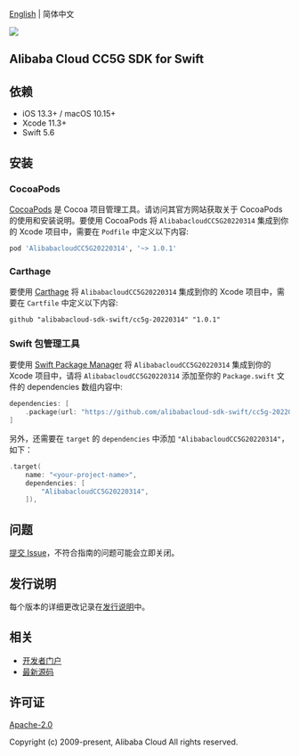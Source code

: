 [English](README.md) | 简体中文

![](https://aliyunsdk-pages.alicdn.com/icons/AlibabaCloud.svg)

## Alibaba Cloud CC5G SDK for Swift

## 依赖

- iOS 13.3+ / macOS 10.15+
- Xcode 11.3+
- Swift 5.6

## 安装

### CocoaPods

[CocoaPods](https://cocoapods.org) 是 Cocoa 项目管理工具。请访问其官方网站获取关于 CocoaPods 的使用和安装说明。要使用 CocoaPods 将 `AlibabacloudCC5G20220314` 集成到你的 Xcode 项目中，需要在 `Podfile` 中定义以下内容:

```ruby
pod 'AlibabacloudCC5G20220314', '~> 1.0.1'
```

### Carthage

要使用 [Carthage](https://github.com/Carthage/Carthage) 将 `AlibabacloudCC5G20220314` 集成到你的 Xcode 项目中，需要在 `Cartfile` 中定义以下内容:

```ogdl
github "alibabacloud-sdk-swift/cc5g-20220314" "1.0.1"
```

### Swift 包管理工具

要使用 [Swift Package Manager](https://swift.org/package-manager/) 将 `AlibabacloudCC5G20220314` 集成到你的 Xcode 项目中，请将 `AlibabacloudCC5G20220314` 添加至你的 `Package.swift` 文件的 dependencies 数组内容中:

```swift
dependencies: [
    .package(url: "https://github.com/alibabacloud-sdk-swift/cc5g-20220314.git", from: "1.0.1")
]
```

另外，还需要在 `target` 的 `dependencies` 中添加 `"AlibabacloudCC5G20220314"`，如下：

```swift
.target(
    name: "<your-project-name>",
    dependencies: [
        "AlibabacloudCC5G20220314",
    ]),
```

## 问题

[提交 Issue](https://github.com/alibabacloud-sdk-swift/cc5g-20220314/issues/new)，不符合指南的问题可能会立即关闭。

## 发行说明

每个版本的详细更改记录在[发行说明](./ChangeLog.txt)中。

## 相关

* [开发者门户](https://next.api.aliyun.com/home)
* [最新源码](https://github.com/alibabacloud-sdk-swift/cc5g-20220314)

## 许可证

[Apache-2.0](http://www.apache.org/licenses/LICENSE-2.0)

Copyright (c) 2009-present, Alibaba Cloud All rights reserved.
